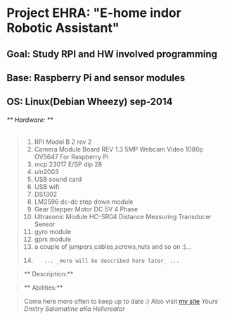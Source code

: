 # Project EHRA:	"E-home indor Robotic Assistant"
## Goal:	Study RPI and HW involved programming
## Base:	Raspberry Pi and sensor modules
## OS:	Linux(Debian Wheezy) sep-2014

###### ** Hardware: **	
>1.	RPI Model B 2 rev 2
>2.	Camera Module Board REV 1.3 5MP Webcam Video 1080p OV5647 For Raspberry Pi
>3.	mcp 23017 E/SP dip 28
>4.	uln2003
>5.	USB sound card
>6.	USB wifi
>7.	DS1302
>8.	LM2596 dc-dc step down module
>9.	Gear Stepper Motor DC 5V 4 Phase
>10.	Ultrasonic Module HC-SR04 Distance Measuring Transducer Sensor
>11. gyro module
>12. gprs module
>13.	a couple of jumpers,cables,screws,nuts and so on :)...
>14.		... _more will be described here later_ ...

>** Description:**

>** Abilities:**

>Come here more often to keep up to date :)
>Also visit  [my site](hellcreator.esy.es)
>_Yours_
_Dmitry Salomatine aKa Hellcreator_

